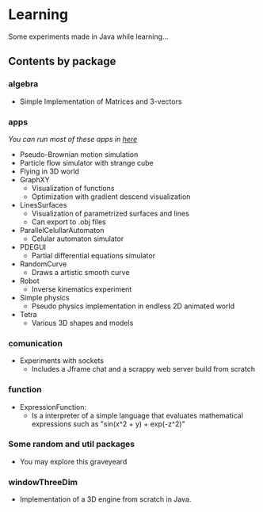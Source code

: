 
# Learning

Some experiments made in Java while learning...

## Contents by package
 ### algebra
 *  Simple Implementation of Matrices and 3-vectors
### apps
*You can run most of these apps in [here](https://pedroth.github.io/visualExperiments/JavaExperiments)*
  *  Pseudo-Brownian motion simulation
  * Particle flow simulator with strange cube
  * Flying in 3D world
  * GraphXY
	  * Visualization of functions
	  * Optimization with gradient descend visualization
  * LinesSurfaces
	  * Visualization of parametrized surfaces and lines
	  * Can export to .obj files
  * ParallelCelullarAutomaton
	  * Celular automaton simulator
  * PDEGUI
	  * Partial differential equations simulator
  * RandomCurve
	  * Draws a artistic smooth curve
  * Robot
	  * Inverse kinematics experiment
  * Simple physics
	  * Pseudo physics implementation in endless 2D animated world
  * Tetra
	  * Various 3D shapes and models
### comunication
* Experiments with sockets
	* Includes a Jframe chat and a scrappy web server build from scratch

###  function
* ExpressionFunction: 
	* Is a interpreter of a simple language that evaluates mathematical expressions such as "sin(x^2  + y) + exp(-z^2)" 

### Some random and util packages
* You may explore this graveyeard


### windowThreeDim
* Implementation of a 3D engine from scratch in Java. 
